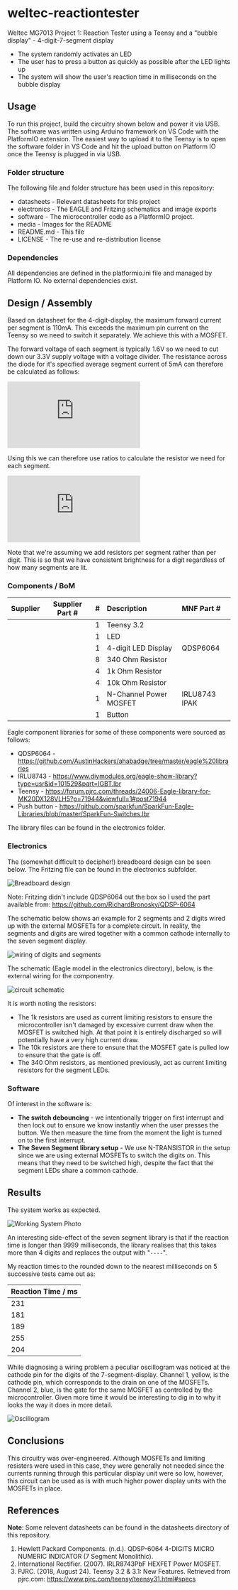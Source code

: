 # weltec-reactiontester

Weltec MG7013 Project 1: Reaction Tester using a Teensy and a "bubble display" - 4-digit-7-segment display

* The system randomly activates an LED
* The user has to press a button as quickly as possible after the LED lights up
* The system will show the user's reaction time in milliseconds on the bubble display

## Usage
To run this project, build the circuitry shown below and power it via USB. The software was written using Arduino framework on VS Code with the PlatformIO extension. The easiest way to upload it to the Teensy is to open the software folder in VS Code and hit the upload button on Platform IO once the Teensy is plugged in via USB.

### Folder structure
The following file and folder structure has been used in this repository:

* datasheets - Relevant datasheets for this project
* electronics - The EAGLE and Fritzing schematics and image exports
* software - The microcontroller code as a PlatformIO project.
* media - Images for the README
* README.md - This file
* LICENSE - The re-use and re-distribution license

### Dependencies
All dependencies are defined in the platformio.ini file and managed by Platform IO. No external dependencies exist.

## Design / Assembly

Based on datasheet for the 4-digit-display, the maximum forward current per segment is 110mA. This exceeds the maximum pin current on the Teensy so we need to switch it separately. We achieve this with a MOSFET.

The forward voltage of each segment is typically 1.6V so we need to cut down our 3.3V supply voltage with a voltage divider. The resistance across the diode for it's specified average segment current of 5mA can therefore be calculated as follows: 

![Equation 1: 1.6/0.005 = 320 Ohm](http://latex.codecogs.com/gif.latex?%5Cfrac%7B1.6%7D%7B0.005%7D%3D320%5COmega)

Using this we can therefore use ratios to calculate the resistor we need for each segment.

![Equation 2: R/(R+320) = (3.3-1.6)/3.3 => R = 340 Ohm per segment](http://latex.codecogs.com/gif.latex?%5Cfrac%7BR%7D%7BR&plus;320%7D%3D%5Cfrac%7B3.3-1.6%7D%7B3.3%7D%20%5CRightarrow%20R%3D340%5COmega)

Note that we're assuming we add resistors per segment rather than per digit. This is so that we have consistent brightness for a digit regardless of how many segments are lit.

### Components / BoM
| Supplier | Supplier Part # | # | Description            | MNF Part #    |
|:---------|:---------------:|---|:-----------------------|:--------------|
|          |                 | 1 | Teensy 3.2             |               |
|          |                 | 1 | LED                    |               |
|          |                 | 1 | 4-digit LED Display    | QDSP6064      |
|          |                 | 8 | 340 Ohm Resistor       |               |
|          |                 | 4 | 1k Ohm Resistor        |               |
|          |                 | 4 | 10k Ohm Resistor       |               |
|          |                 | 1 | N-Channel Power MOSFET | IRLU8743 IPAK |
|          |                 | 1 | Button                 |               |

Eagle component libraries for some of these components were sourced as follows:
* QDSP6064 - https://github.com/AustinHackers/ahabadge/tree/master/eagle%20libraries
* IRLU8743 - https://www.diymodules.org/eagle-show-library?type=usr&id=101529&part=IGBT.lbr
* Teensy - https://forum.pjrc.com/threads/24006-Eagle-library-for-MK20DX128VLH5?p=71944&viewfull=1#post71944
* Push button - https://github.com/sparkfun/SparkFun-Eagle-Libraries/blob/master/SparkFun-Switches.lbr

The library files can be found in the electronics folder.

### Electronics

The (somewhat difficult to decipher!) breadboard design can be seen below. The Fritzing file can be found in the electronics subfolder.

![Breadboard design](./media/breadboard.png)

Note: Fritzing didn't include QDSP6064 out the box so I used the part available from: https://github.com/RichardBronosky/QDSP-6064

The schematic below shows an example for 2 segments and 2 digits wired up with the external MOSFETs for a complete circuit. In reality, the segments and digits are wired together with a common cathode internally to the seven segment display.

![wiring of digits and segments](./media/internalwiring.JPG)

The schematic (Eagle model in the electronics directory), below, is the external wiring for the componentry.

![circuit schematic](./media/schematic.png)

It is worth noting the resistors:
* The 1k resistors are used as current limiting resistors to ensure the microcontroller isn't damaged by excessive current draw when the MOSFET is switched high. At that point it is entirely discharged so will potentially have a very high current draw.
* The 10k resistors are there to ensure that the MOSFET gate is pulled low to ensure that the gate is off.
* The 340 Ohm resistors, as mentioned previously, act as current limiting resistors for the segment LEDs. 

### Software
Of interest in the software is:
* **The switch debouncing** - we intentionally trigger on first interrupt and then lock out to ensure we know instantly when the user presses the button. We then measure the time from the moment the light is turned on to the first interrupt.
* **The Seven Segment library setup** - We use N-TRANSISTOR in the setup since we are using external MOSFETs to switch the digits on. This means that they need to be switched high, despite the fact that the segment LEDs share a common cathode.

## Results
The system works as expected.

![Working System Photo](./media/workingsystem.jpg)

An interesting side-effect of the seven segment library is that if the reaction time is longer than 9999 milliseconds, the library realises that this takes more than 4 digits and replaces the output with "`----`".

My reaction times to the rounded down to the nearest milliseconds on 5 successive tests came out as:

| Reaction Time / ms |
|--------------------|
| 231                |
| 181                |
| 189                |
| 255                |
| 204                |

While diagnosing a wiring problem a peculiar oscillogram was noticed at the cathode pin for the digits of the 7-segment-display. Channel 1, yellow, is the cathode pin, which corresponds to the drain on one of the MOSFETs. Channel 2, blue, is the gate for the same MOSFET as controlled by the microcontroller. Given more time it would be interesting to dig in to why it looks the way it does in more detail.

![Oscillogram](./media/cathodeoscillogram.JPG)

## Conclusions

This circuitry was over-engineered. Although MOSFETs and limiting resisters were used in this case, they were generally not needed since the currents running through this particular display unit were so low, however, this circuit can be used as is with much higher power display units with the MOSFETs in place. 

## References

**Note**: Some relevent datasheets can be found in the datasheets directory of this repository.

1. Hewlett Packard Components. (n.d.). QDSP-6064 4-DIGITS MICRO NUMERIC INDICATOR (7 Segment Monolithic). 
2. International Rectifier. (2007). IRLR8743PbF HEXFET Power MOSFET. 
3. PJRC. (2018, August 24). Teensy 3.2 & 3.1: New Features. Retrieved from pjrc.com: https://www.pjrc.com/teensy/teensy31.html#specs
